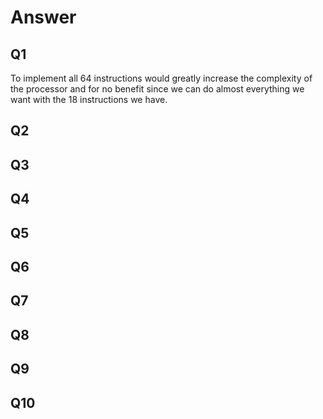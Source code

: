 # Answer
## Q1
To implement all 64 instructions would greatly increase the complexity of the processor and for no benefit since we can do almost everything we want with the 18 instructions we have.

## Q2



## Q3



## Q4


## Q5



## Q6



## Q7



## Q8



## Q9



## Q10


